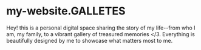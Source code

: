 # my-website.GALLETES
Hey! this is a personal digital space sharing the story of my life--from who I am, my family, to a vibrant gallery of treasured memories &lt;/3. Everything is beautifully designed by me to showcase what matters most to me.
